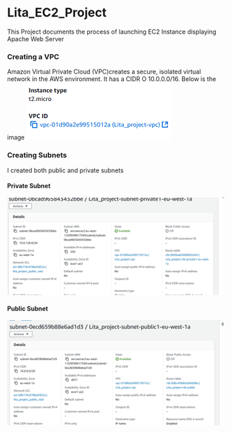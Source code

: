 # Lita_EC2_Project
This Project documents the process of launching EC2 Instance displaying Apache Web Server
### Creating a VPC
Amazon Virtual Private Cloud (VPC)creates a secure, isolated virtual network in the AWS environment. It has a CIDR O 10.0.0.0/16.
Below is the image 
![vpc image](/VPC.PNG)
### Creating Subnets
I created both public and private subnets
#### Private Subnet
![PrivateSubnet image](/Private_Subnet.PNG)
#### Public Subnet
![PublicSubnet image](/Public_Subnet.PNG)
 
